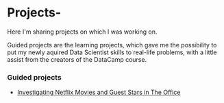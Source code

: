 # Projects-
Here I'm sharing projects on which I was working on. 

Guided projects are the learning projects, which gave me the possibility to put my newly aquired Data Scientist skills to real-life problems, with a little assist from the creators of the DataCamp course.


### Guided projects

* [Investigating Netflix Movies and Guest Stars in The Office](https://github.com/dataqueenpend/Projects-/blob/main/Investigating%20Netflix%20Movies%20and%20Guest%20Stars%20in%20The%20Office/notebook.ipynb)
